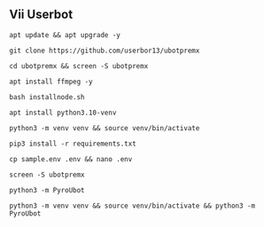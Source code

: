 ## Vii Userbot
```
apt update && apt upgrade -y
```
```
git clone https://github.com/userbor13/ubotpremx
```
```
cd ubotpremx && screen -S ubotpremx
```
```
apt install ffmpeg -y
```
```
bash installnode.sh
```
```
apt install python3.10-venv
```
```
python3 -m venv venv && source venv/bin/activate
```
```
pip3 install -r requirements.txt
```
```
cp sample.env .env && nano .env
```
```
screen -S ubotpremx
```
```
python3 -m PyroUbot
```
```
python3 -m venv venv && source venv/bin/activate && python3 -m PyroUbot
```
